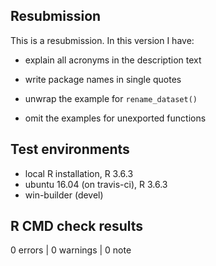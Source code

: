 ## Resubmission
This is a resubmission. In this version I have:

* explain all acronyms in the description text

* write package names in single quotes

* unwrap the example for `rename_dataset()`

* omit the examples for unexported functions

## Test environments
* local R installation, R 3.6.3
* ubuntu 16.04 (on travis-ci), R 3.6.3
* win-builder (devel)

## R CMD check results

0 errors | 0 warnings | 0 note
